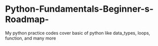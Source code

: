 # Python-Fundamentals-Beginner-s-Roadmap-
My python practice codes cover basic of python like data_types, loops, function, and many more  
